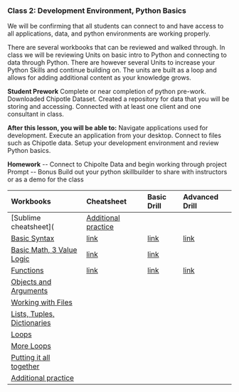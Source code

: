 ### Class 2: Development Environment, Python Basics
We will be confirming that all students can connect to and have access to all applications, data, and python environments are working properly. 

There are several workbooks that can be reviewed and walked through. In class we will be reviewing Units on basic intro to Python and connecting to data through Python. 
There are however several Units to increase your Python Skills and continue building on. The units are built as a loop and allows for adding additional content as your knowledge grows. 

**Student Prework**
  Complete or near completion of python pre-work.
  Downloaded Chipotle Dataset.
  Created a repository for data that you will be storing and accessing.
  Connected with at least one client and one consultant in class.

**After this lesson, you will be able to:**
    Navigate applications used for development. 
    Execute an application from your desktop. 
    Connect to files such as Chipotle data. 
    Setup your development environment and review Python basics.

**Homework**
-- Connect to Chipolte Data and begin working through project Prompt
-- Bonus Build out your python skillbuilder to share with instructors or as a demo for the class

|Workbooks | Cheatsheet|Basic Drill|Advanced Drill|
|:-------|:-----|:-----|:-----|
|[Sublime cheatsheet](|[Additional practice](https://github.com/Morrisdata/DS/blob/master/02_Dev_environment_basic_python/code/practice.py)||||||
|[Basic Syntax](https://github.com/Morrisdata/DS/blob/master/02_Dev_environment_basic_python/code/PD01Unit01a_Worksheet.py)|[link](https://github.com/Morrisdata/DS/blob/master/02_Dev_environment_basic_python/code/PD01Unit01b_Cheatsheet.py)|[link](https://github.com/Morrisdata/DS/blob/master/02_Dev_environment_basic_python/code/PD01Unit01c_Drill_Basic.py)|[link](https://github.com/Morrisdata/DS/blob/master/02_Dev_environment_basic_python/code/PD01Unit01d_Drill_Advanced.py)|
|[Basic Math, 3 Value Logic](https://github.com/Morrisdata/DS/blob/master/02_Dev_environment_basic_python/code/PD01Unit02a_Worksheet.py)|[link](https://github.com/Morrisdata/DS/blob/master/02_Dev_environment_basic_python/code/PD01Unit02b_Cheatsheet.py)|[link](https://github.com/Morrisdata/DS/blob/master/02_Dev_environment_basic_python/code/PD01Unit02c_Drill_Basic.py)||
|[Functions](https://github.com/Morrisdata/DS/blob/master/02_Dev_environment_basic_python/code/PD01Unit03a_Worksheet.py)|[link](https://github.com/Morrisdata/DS/blob/master/02_Dev_environment_basic_python/code/PD01Unit03b_Cheatsheet.py)|[link](https://github.com/Morrisdata/DS/blob/master/02_Dev_environment_basic_python/code/PD01Unit03c_Basic_Drills.py)|[link](https://github.com/Morrisdata/DS/blob/master/02_Dev_environment_basic_python/code/PD01Unit03d_Advanced_Drills.py)|
|[Objects and Arguments](https://github.com/Morrisdata/DS/blob/master/02_Dev_environment_basic_python/code/PD01Unit04a_Worksheet.py)||||||
|[Working with Files](https://github.com/Morrisdata/DS/blob/master/02_Dev_environment_basic_python/code/PD01Unit05a_Worksheet.py)||||||
|[Lists, Tuples, Dictionaries](https://github.com/Morrisdata/DS/blob/master/02_Dev_environment_basic_python/code/PD01Unit06a_Worksheet.py)||||||
|[Loops](https://github.com/Morrisdata/DS/blob/master/02_Dev_environment_basic_python/code/PD01Unit07a_Worksheet.py)||||||
|[More Loops](https://github.com/Morrisdata/DS/blob/master/02_Dev_environment_basic_python/code/PD01Unit08a_Worksheet.py)||||||
|[Putting it all together](https://github.com/Morrisdata/DS/blob/master/02_Dev_environment_basic_python/code/PD01Unit08_Putting_it_all_together.py)||||||
|[Additional practice](https://github.com/Morrisdata/DS/blob/master/02_Dev_environment_basic_python/code/practice.py)||||||


